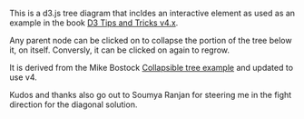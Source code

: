 This is a d3.js tree diagram that incldes an interactive element as used as an example in the book [D3 Tips and Tricks v4.x](https://leanpub.com/d3-t-and-t-v4).

Any parent node can be clicked on to collapse the portion of the tree below it, on itself. Conversly, it can be clicked on again to regrow.

It is derived from the Mike Bostock [Collapsible tree example](http://bl.ocks.org/mbostock/4339083) and updated to use v4.

Kudos and thanks also go out to Soumya Ranjan for steering me in the fight direction for the diagonal solution.